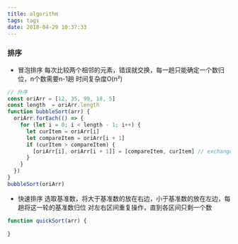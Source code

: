 ```yaml
---
title: algorithm
tags: tags
date: 2018-04-29 10:37:33
---
```

### 排序
- 冒泡排序
每次比较两个相邻的元素，错误就交换，每一趟只能确定一个数归位，n个数需要n-1趟
时间复杂度O(n²)
```javascript
// 升序
const oriArr = [12, 35, 99, 18, 5]
const length  = oriArr.length
function bubbleSort(arr) {
  oriArr.forEach(() => {
    for (let i = 0; i < length - 1; i++) {
      let curItem = oriArr[i]
      let compareItem = oriArr[i + 1]
      if (curItem > compareItem) {
        [oriArr[i], oriArr[i + 1]] = [compareItem, curItem] // exchange
      }
    }  
  })
}
bubbleSort(oriArr)
```
- 快速排序
选取基准数，将大于基准数的放在右边，小于基准数的放在左边，每趟将这一轮的基准数归位
对左右区间重复操作，直到各区间只剩一个数
```javascript
function quickSort(arr) {
  
}
```
